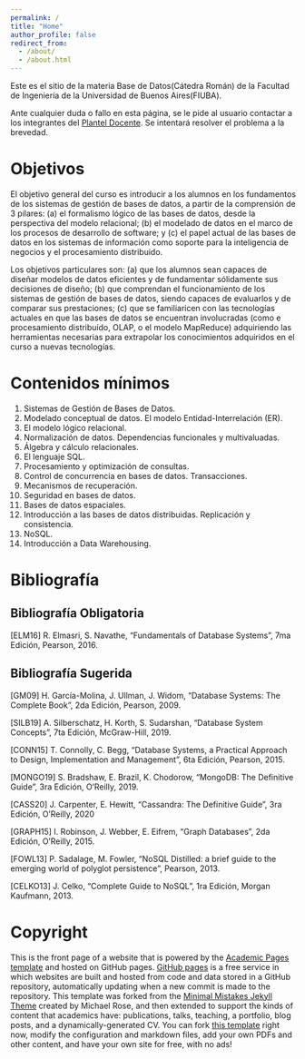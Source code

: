 ```yaml
---
permalink: /
title: "Home"
author_profile: false
redirect_from: 
  - /about/
  - /about.html
---
```


Este es el sitio de la materia Base de Datos(Cátedra Román) de la Facultad de Ingeniería de la Universidad de Buenos Aires(FIUBA).

Ante cualquier duda o fallo en esta página, se le pide al usuario contactar a los integrantes del [Plantel Docente](/bdd-fiuba/docentes/). Se intentará resolver el problema a la brevedad.

Objetivos
======
El objetivo general del curso es introducir a los alumnos en los fundamentos de los sistemas de gestión de bases de datos, a partir de la comprensión de 3 pilares: (a) el formalismo lógico de las bases de datos, desde la perspectiva del modelo relacional; (b) el modelado de datos en el marco de los procesos de desarrollo de software; y (c) el papel actual de las bases de datos en los sistemas de información como soporte para la inteligencia de negocios y el procesamiento distribuido.

Los objetivos particulares son: (a) que los alumnos sean capaces de diseñar modelos de datos eficientes y de fundamentar sólidamente sus decisiones de diseño; (b) que comprendan el funcionamiento de los sistemas de gestión de bases de datos, siendo capaces de evaluarlos y de comparar sus prestaciones; (c) que se familiaricen con las tecnologı́as actuales en que las bases de datos se encuentran involucradas (como e procesamiento distribuído, OLAP, o el modelo MapReduce) adquiriendo las herramientas necesarias para extrapolar los conocimientos adquiridos en el curso a nuevas tecnologı́as.


Contenidos mínimos
======


1. Sistemas de Gestión de Bases de Datos.
2. Modelado conceptual de datos. El modelo Entidad-Interrelación (ER).
3. El modelo lógico relacional.
4. Normalización de datos. Dependencias funcionales y multivaluadas.
5. Álgebra y cálculo relacionales.
6. El lenguaje SQL.
7. Procesamiento y optimización de consultas.
8. Control de concurrencia en bases de datos. Transacciones.
9. Mecanismos de recuperación.
10. Seguridad en bases de datos.
11. Bases de datos espaciales.
12. Introducción a las bases de datos distribuidas. Replicación y consistencia.
13. NoSQL.
14. Introducción a Data Warehousing.

Bibliografía
======

Bibliografía Obligatoria
------
[ELM16] R. Elmasri, S. Navathe, “Fundamentals of Database Systems”, 7ma
Edición, Pearson, 2016.

Bibliografía Sugerida
------
[GM09] H. García-Molina, J. Ullman, J. Widom, “Database Systems: The Complete
Book”, 2da Edición, Pearson, 2009.

[SILB19] A. Silberschatz, H. Korth, S. Sudarshan, “Database System Concepts”, 7ta
Edición, McGraw-Hill, 2019.

[CONN15] T. Connolly, C. Begg, “Database Systems, a Practical Approach to
Design, Implementation and Management”, 6ta Edición, Pearson, 2015.

[MONGO19] S. Bradshaw, E. Brazil, K. Chodorow, “MongoDB: The Definitive
Guide”, 3ra Edición, O’Reilly, 2019.

[CASS20] J. Carpenter, E. Hewitt, “Cassandra: The Definitive Guide”, 3ra Edición,
O’Reilly, 2020

[GRAPH15] I. Robinson, J. Webber, E. Eifrem, “Graph Databases”, 2da Edición,
O’Reilly, 2015.

[FOWL13] P. Sadalage, M. Fowler, “NoSQL Distilled: a brief guide to the emerging
world of polyglot persistence”, Pearson, 2013.

[CELKO13] J. Celko, “Complete Guide to NoSQL”, 1ra Edición, Morgan Kaufmann,
2013.


Copyright
======

This is the front page of a website that is powered by the [Academic Pages template](https://github.com/academicpages/academicpages.github.io) and hosted on GitHub pages. [GitHub pages](https://pages.github.com) is a free service in which websites are built and hosted from code and data stored in a GitHub repository, automatically updating when a new commit is made to the repository. This template was forked from the [Minimal Mistakes Jekyll Theme](https://mmistakes.github.io/minimal-mistakes/) created by Michael Rose, and then extended to support the kinds of content that academics have: publications, talks, teaching, a portfolio, blog posts, and a dynamically-generated CV. You can fork [this template](https://github.com/academicpages/academicpages.github.io) right now, modify the configuration and markdown files, add your own PDFs and other content, and have your own site for free, with no ads!
